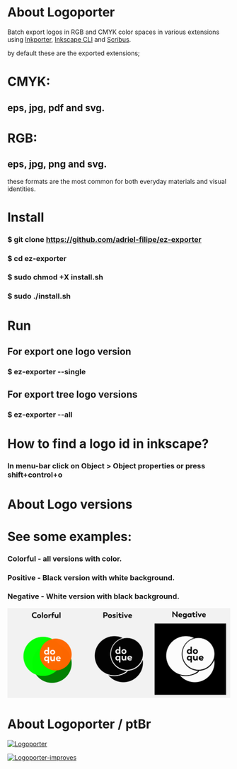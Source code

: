 

# About Logoporter
Batch export logos in RGB and CMYK color spaces in various extensions using [Inkporter](https://github.com/raniaamina/inkporter), [Inkscape CLI](https://inkscape.org) and [Scribus](https://www.scribus.net/).

by default these are the exported extensions;

# CMYK:
## eps, jpg, pdf and svg.

# RGB:
## eps, jpg, png and svg.

these formats are the most common for both everyday materials and visual identities.

# Install

### $ git clone https://github.com/adriel-filipe/ez-exporter
### $ cd ez-exporter
### $ sudo chmod +X install.sh
### $ sudo ./install.sh

# Run
## For export one logo version
### $ ez-exporter --single

## For export tree logo versions
### $ ez-exporter --all

# How to find a logo id in inkscape?
### In menu-bar click on Object > Object properties or press shift+control+o

###

# About Logo versions

# See some examples:
### Colorful - all versions with color.
### Positive - Black version with white background.
### Negative - White version with black background.
![alt text](https://github.com/Adriel-Filipe/ez-exporter/blob/main/public/logo_example.jpg)

# About Logoporter / ptBr
[![Logoporter](https://res.cloudinary.com/marcomontalbano/image/upload/v1647914272/video_to_markdown/images/youtube--bKMYwq_ppKY-c05b58ac6eb4c4700831b2b3070cd403.jpg)](https://www.youtube.com/watch?v=bKMYwq_ppKY&t "eZ-exporter")

[![Logoporter-improves](https://res.cloudinary.com/marcomontalbano/image/upload/v1647914323/video_to_markdown/images/youtube--9qhI0Q03Y9k-c05b58ac6eb4c4700831b2b3070cd403.jpg)](https://www.youtube.com/watch?v=9qhI0Q03Y9k&list=PLPfiOokNzeupzzDY9oYZm7cWfvtjINLgU&index=8 "eZ-exporter improved")

